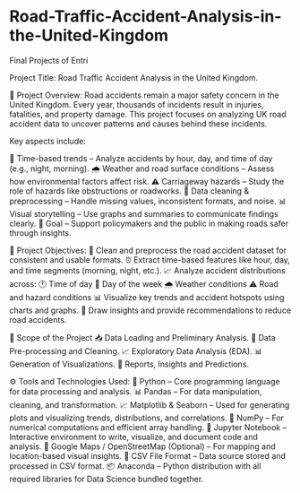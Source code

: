# Road-Traffic-Accident-Analysis-in-the-United-Kingdom
Final Projects of Entri

Project Title:
Road Traffic Accident Analysis in the United Kingdom.

📝 Project Overview:
        Road accidents remain a major safety concern in the United Kingdom. Every year, thousands of incidents result in injuries, fatalities, and property damage. This project focuses on analyzing UK road accident data to uncover patterns and causes behind these incidents.


Key aspects include:

  📅 Time-based trends – Analyze accidents by hour, day, and time of day (e.g., night, morning).
  🌧️ Weather and road surface conditions – Assess how environmental factors affect risk.
  ⚠️ Carriageway hazards – Study the role of hazards like obstructions or roadworks.
  🧹 Data cleaning & preprocessing – Handle missing values, inconsistent formats, and noise.
  📊 Visual storytelling – Use graphs and summaries to communicate findings clearly.
  🎯 Goal – Support policymakers and the public in making roads safer through insights.


🧩 Project Objectives:
  🧹 Clean and preprocess the road accident dataset for consistent and usable formats.
  ⏰ Extract time-based features like hour, day, and time segments (morning, night, etc.).
  📈 Analyze accident distributions across:
      🕐 Time of day
      📅 Day of the week
      🌧️ Weather conditions
      ⚠️ Road and hazard conditions
  📊 Visualize key trends and accident hotspots using charts and graphs.
  🎯 Draw insights and provide recommendations to reduce road accidents.

📅 Scope of the Project
  📥 Data Loading and Preliminary Analysis.
  🧬 Data Pre-processing and Cleaning.
  📈 Exploratory Data Analysis (EDA).
  📊 Generation of Visualizations.
  📝 Reports, Insights and Predictions.

⚙️ Tools and Technologies Used:
  📌 Python – Core programming language for data processing and analysis.
  📊 Pandas – For data manipulation, cleaning, and transformation.
  📈 Matplotlib & Seaborn – Used for generating plots and visualizing trends, distributions, and correlations.
  🧮 NumPy – For numerical computations and efficient array handling.
  🧹 Jupyter Notebook – Interactive environment to write, visualize, and document code and analysis.
  📍 Google Maps / OpenStreetMap (Optional) – For mapping and location-based visual insights.
  📁 CSV File Format – Data source stored and processed in CSV format.
  📦 Anaconda – Python distribution with all required libraries for Data Science bundled together.

